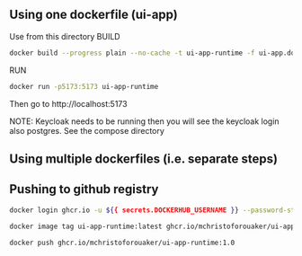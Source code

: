 
## Using one dockerfile (ui-app)

Use from this directory
BUILD

```sh
docker build --progress plain --no-cache -t ui-app-runtime -f ui-app.dockerfile ../ui/vite-ui-app
```

RUN

```sh
docker run -p5173:5173 ui-app-runtime
```

Then go to http://localhost:5173

NOTE: Keycloak needs to be running then you will see the keycloak login also postgres. See the compose directory 

## Using multiple dockerfiles (i.e. separate steps)

## Pushing to github registry

```sh
docker login ghcr.io -u ${{ secrets.DOCKERHUB_USERNAME }} --password-stdin

docker image tag ui-app-runtime:latest ghcr.io/mchristoforouaker/ui-app-runtime:1.0

docker push ghcr.io/mchristoforouaker/ui-app-runtime:1.0
```

